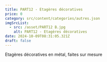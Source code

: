 ```yaml
---
title: PART12 - Etagères décoratives
price: 0
category: src/content/categories/autres.json
imgSrcList:
  - src: /asset/PART12 B.jpg
    alt: PART12 - Etagères décoratives
date: 2024-10-09T08:31:05.321Z
draft: false
---
```


Etagères décoratives en métal, faites sur mesure
